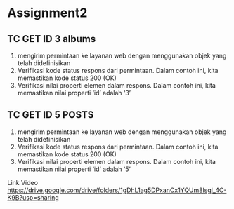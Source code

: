 # Assignment2

## TC GET ID 3 albums
1. mengirim permintaan ke layanan web dengan menggunakan objek yang telah didefinisikan
2. Verifikasi kode status respons dari permintaan. Dalam contoh ini, kita memastikan kode status 200 (OK)
3. Verifikasi nilai properti elemen dalam respons. Dalam contoh ini, kita memastikan nilai properti ‘id’ adalah ‘3’

## TC GET ID 5 POSTS
1. mengirim permintaan ke layanan web dengan menggunakan objek yang telah didefinisikan
2. Verifikasi kode status respons dari permintaan. Dalam contoh ini, kita memastikan kode status 200 (OK)
3. Verifikasi nilai properti elemen dalam respons. Dalam contoh ini, kita memastikan nilai properti ‘id’ adalah ‘5’

Link Video https://drive.google.com/drive/folders/1gDhL1ag5DPxanCx1YQUm8lsgl_4C-K9B?usp=sharing
